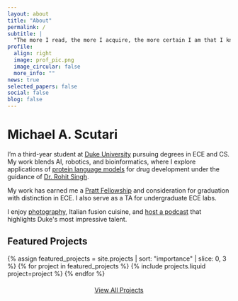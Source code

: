 ```yaml
---
layout: about
title: "About"
permalink: /
subtitle: |
  "The more I read, the more I acquire, the more certain I am that I know nothing." — <cite>Voltaire</cite>
profile:
  align: right
  image: prof_pic.png
  image_circular: false
  more_info: ""
news: true
selected_papers: false
social: false
blog: false
---
```


<!-- Content container to ensure content is above the particles -->
<div class="post content particles-content">
  <h1>Michael A. Scutari</h1>

  <p>I’m a third-year student at <a href="https://duke.edu" target="_blank">Duke University</a> pursuing degrees in ECE and CS. My work blends AI, robotics, and bioinformatics, where I explore applications of <a href="https://labwebsite.com" target="_blank">protein language models</a> for drug development under the guidance of <a href="https://rohitsinghlab.com" target="_blank">Dr. Rohit Singh</a>.</p>

  <p>My work has earned me a <a href="https://pratt.duke.edu/" target="_blank">Pratt Fellowship</a> and consideration for graduation with distinction in ECE. I also serve as a TA for undergraduate ECE labs.</p>

  <p>I enjoy <a href="/portfolio">photography</a>, Italian fusion cuisine, and <a href="https://spotify.com/your-podcast" target="_blank">host a podcast</a> that highlights Duke's most impressive talent.</p>

  <h2>Featured Projects</h2>
  <div class="row row-cols-1 row-cols-md-3">
    {% assign featured_projects = site.projects | sort: "importance" | slice: 0, 3 %}
    {% for project in featured_projects %}
      {% include projects.liquid project=project %}
    {% endfor %}
  </div>

  <p style="text-align: center; margin-top: 20px;">
    <a href="/projects/" class="btn btn-primary">View All Projects</a>
  </p>
</div>
